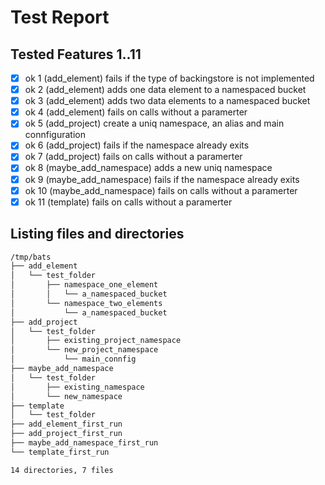 # Test Report
## Tested Features 1..11
- [x] ok 1 (add_element) fails if the type of backingstore is not implemented
- [x] ok 2 (add_element) adds one data element to a namespaced bucket
- [x] ok 3 (add_element) adds two data elements to a namespaced bucket
- [x] ok 4 (add_element) fails on calls without a paramerter
- [x] ok 5 (add_project) create a uniq namespace, an alias and main connfiguration
- [x] ok 6 (add_project) fails if the namespace already exits
- [x] ok 7 (add_project) fails on calls without a paramerter
- [x] ok 8 (maybe_add_namespace) adds a new uniq namespace
- [x] ok 9 (maybe_add_namespace) fails if the namespace already exits
- [x] ok 10 (maybe_add_namespace) fails on calls without a paramerter
- [x] ok 11 (template) fails on calls without a paramerter

## Listing files and directories
``` bash
/tmp/bats
├── add_element
│   └── test_folder
│       ├── namespace_one_element
│       │   └── a_namespaced_bucket
│       └── namespace_two_elements
│           └── a_namespaced_bucket
├── add_project
│   └── test_folder
│       ├── existing_project_namespace
│       └── new_project_namespace
│           └── main_connfig
├── maybe_add_namespace
│   └── test_folder
│       ├── existing_namespace
│       └── new_namespace
├── template
│   └── test_folder
├── add_element_first_run
├── add_project_first_run
├── maybe_add_namespace_first_run
└── template_first_run

14 directories, 7 files
```
